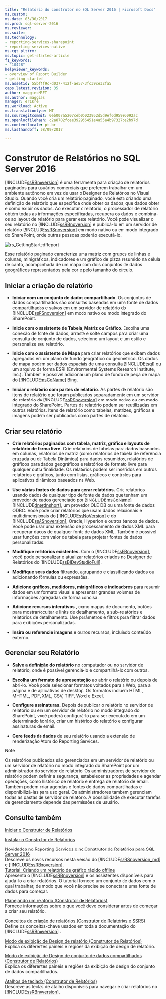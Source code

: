 ```yaml
---
title: "Relatório do construtor no SQL Server 2016 | Microsoft Docs"
ms.custom: 
ms.date: 03/30/2017
ms.prod: sql-server-2016
ms.reviewer: 
ms.suite: 
ms.technology:
- reporting-services-sharepoint
- reporting-services-native
ms.tgt_pltfrm: 
ms.topic: get-started-article
f1_keywords:
- "10428"
helpviewer_keywords:
- overview of Report Builder
- getting started
ms.assetid: 55bf4f9c-d037-412f-ae57-3fc39ce32fa5
caps.latest.revision: 35
author: maggiesMSFT
ms.author: maggies
manager: erikre
ms.workload: Active
ms.translationtype: MT
ms.sourcegitcommit: 0eb007a5207ceb0b023952d5d9ef6d95986092ac
ms.openlocfilehash: c2a8702fcee392936451e4a55a4b97327de2b97d
ms.contentlocale: pt-br
ms.lasthandoff: 08/09/2017

---
```

# <a name="report-builder-in-sql-server-2016"></a>Construtor de Relatórios no SQL Server 2016
  [!INCLUDE[ssRBnoversion](../../includes/ssrbnoversion-md.md)] é uma ferramenta para criação de relatórios paginados para usuários comerciais que preferem trabalhar em um ambiente autônomo em vez de usar o Designer de Relatórios no Visual Studio.  Quando você cria um relatório paginado, você está criando uma definição de relatório que especifica onde obter os dados, que dados obter e como exibir os dados. Ao executar o relatório, o processador de relatório obtém todas as informações especificadas, recupera os dados e combina-os ao layout de relatório para gerar este relatório. Você pode visualizar o seu relatório no [!INCLUDE[ssRBnoversion](../../includes/ssrbnoversion-md.md)] e publicá-lo em um servidor de relatório [!INCLUDE[ssRSnoversion](../../includes/ssrsnoversion-md.md)] em modo nativo ou em modo integrado do SharePoint, onde outras pessoas poderão executá-lo.  
  
 ![rs_GettingStartedReport](../../reporting-services/report-builder/media/rs-gettingstartedreport.png "rs_GettingStartedReport")  
  
 Esse relatório paginado caracteriza uma matriz com grupos de linhas e colunas, minigráficos, indicadores e um gráfico de pizza resumido na célula de canto, acompanhada de um mapa com dois conjuntos de dados geográficos representados pela cor e pelo tamanho do círculo.  
  
##  <a name="JumpStartReptCreation"></a> Iniciar a criação de relatório  
  
-   **Iniciar com um conjunto de dados compartilhado**. Os conjuntos de dados compartilhados são consultas baseadas em uma fonte de dados compartilhados e salvos em um servidor de relatório do [!INCLUDE[ssRSnoversion](../../includes/ssrsnoversion-md.md)] em modo nativo ou modo integrado do SharePoint.  
  
-   **Inicie com o assistente de Tabela, Matriz ou Gráfico**. Escolha uma conexão de fonte de dados, arraste e solte campos para criar uma consulta de conjunto de dados, selecione um layout e um estilo e personalize seu relatório.  
  
-   **Inicie com o assistente de Mapa** para criar relatórios que exibam dados agregados em um plano de fundo geográfico ou geométrico. Os dados de mapa podem ser dados espaciais de uma consulta [!INCLUDE[tsql](../../includes/tsql-md.md)] ou um arquivo de forma ESRI (Environmental Systems Research Institute, Inc.). Também é possível adicionar um plano de fundo de peça de mapa do [!INCLUDE[msCoName](../../includes/msconame-md.md)] Bing.  
  
-   **Iniciar o relatório com partes de relatório**. As partes de relatório são itens de relatório que foram publicados separadamente em um servidor de relatório do [!INCLUDE[ssRSnoversion](../../includes/ssrsnoversion-md.md)] em modo nativo ou em modo integrado do SharePoint. Partes de relatório podem ser reutilizadas em outros relatórios. Itens de relatório como tabelas, matrizes, gráficos e imagens podem ser publicados como partes de relatório.  
  
##  <a name="DesignRept"></a> Criar seu relatório  
  
-   **Crie relatórios paginados com tabela, matriz, gráfico e layouts de relatório de forma livre.** Crie relatórios de tabelas para dados baseados em colunas, relatórios de matriz (como relatórios de tabela de referência cruzada ou de Tabela Dinâmica) para dados resumidos, relatórios de gráficos para dados geográficos e relatórios de formato livre para qualquer outra finalidade. Os relatórios podem ser inseridos em outros relatórios e gráficos, junto com listas, gráficos e controles para aplicativos dinâmicos baseados na Web.  
  
-   **Use várias fontes de dados para gerar relatórios.** Crie relatórios usando dados de qualquer tipo de fonte de dados que tenham um provedor de dados gerenciado por [!INCLUDE[msCoName](../../includes/msconame-md.md)] [!INCLUDE[dnprdnshort](../../includes/dnprdnshort-md.md)], um provedor OLE DB ou uma fonte de dados ODBC. Você pode criar relatórios que usam dados relacionais e multidimensionais do [!INCLUDE[ssNoVersion](../../includes/ssnoversion-md.md)] e do [!INCLUDE[ssASnoversion](../../includes/ssasnoversion-md.md)], Oracle, Hyperion e outros bancos de dados. Você pode usar uma extensão de processamento de dados XML para recuperar dados de qualquer fonte de dados XML. Também é possível usar funções com valor de tabela para projetar fontes de dados personalizadas.  
  
-   **Modifique relatórios existentes.** Com o [!INCLUDE[ssRBnoversion](../../includes/ssrbnoversion-md.md)], você pode personalizar e atualizar relatórios criados no Designer de Relatórios do [!INCLUDE[ssBIDevStudioFull](../../includes/ssbidevstudiofull-md.md)].  
  
-   **Modifique seus dados** filtrando, agrupando e classificando dados ou adicionando fórmulas ou expressões.  
  
-   **Adicione gráficos, medidores, minigráficos e indicadores** para resumir dados em um formato visual e apresentar grandes volumes de informações agregadas de forma concisa.  
  
-   **Adicione recursos interativos** , como mapas de documento, botões para mostrar/ocultar e links de detalhamento, a sub-relatórios e relatórios de detalhamento. Use parâmetros e filtros para filtrar dados para exibições personalizadas.  
  
-   **Insira ou referencie imagens** e outros recursos, incluindo conteúdo externo.  
  
##  <a name="ManageRpt"></a> Gerenciar seu Relatório  
  
-   **Salve a definição do relatório** no computador ou no servidor de relatório, onde é possível gerenciá-lo e compartilhá-lo com outros.  
  
-   **Escolha um formato de apresentação** ao abrir o relatório ou depois de abri-lo. Você pode selecionar formatos voltados para a Web, para a página e de aplicativos de desktop. Os formatos incluem HTML, MHTML, PDF, XML, CSV, TIFF, Word e Excel.  
  
-   **Configure assinaturas.** Depois de publicar o relatório no servidor de relatório ou em um servidor de relatório no modo integrado do SharePoint, você poderá configurá-lo para ser executado em um determinado horário, criar um histórico do relatório e configurar assinaturas de email.  
  
-   **Gere feeds de dados** de seu relatório usando a extensão de renderização Atom do Reporting Services.  
  
> [!NOTE]  
>  Os relatórios publicados são gerenciados em um servidor de relatório ou um servidor de relatório no modo integrado do SharePoint por um administrador do servidor de relatório. Os administradores de servidor de relatório podem definir a segurança, estabelecer as propriedades e agendar operações, como histórico de relatório e entrega de relatório de email. Também podem criar agendas e fontes de dados compartilhadas e disponibilizá-las para uso geral. Os administradores também gerenciam todas as pastas de servidor de relatório. A possibilidade de executar tarefas de gerenciamento depende das permissões de usuário.  
  
## <a name="see-also"></a>Consulte também  
  [Iniciar o Construtor de Relatórios](../../reporting-services/report-builder/start-report-builder.md)  
  
  [Instalar o Construtor de Relatórios](../../reporting-services/install-windows/install-report-builder.md)

  [Novidades no Reporting Services e no Construtor de Relatórios para SQL Server 2016](~/reporting-services/what-s-new-in-sql-server-reporting-services-ssrs.md)  
  Descreve os novos recursos nesta versão do [!INCLUDE[ssRSnoversion_md](../../includes/ssrsnoversion-md.md)] e [!INCLUDE[ssRBnoversion](../../includes/ssrbnoversion-md.md)].   
  [Tutorial: Criando um relatório de gráfico rápido offline](../../reporting-services/report-builder/tutorial-create-a-quick-chart-report-offline-report-builder.md)  
 Apresenta o [!INCLUDE[ssRBnoversion](../../includes/ssrbnoversion-md.md)] e os assistentes disponíveis para ajudá-lo a criar relatórios. O tutorial fornece um conjunto de dados com o qual trabalhar, de modo que você não precise se conectar a uma fonte de dados para começar.  
  
 [Planejando um relatório &#40;Construtor de Relatórios&#41;](../../reporting-services/report-design/planning-a-report-report-builder.md)  
 Fornece informações sobre o que você deve considerar antes de começar a criar seu relatório.  
  
 [Conceitos de criação de relatórios &#40;Construtor de Relatórios e SSRS&#41;](../../reporting-services/report-design/report-authoring-concepts-report-builder-and-ssrs.md)  
 Define os conceitos-chave usados em toda a documentação do [!INCLUDE[ssRBnoversion](../../includes/ssrbnoversion-md.md)] .  
  
 [Modo de exibição de Design de relatório &#40;Construtor de Relatórios&#41;](../../reporting-services/report-builder/report-design-view-report-builder.md)  
 Explica os diferentes painéis e regiões da exibição de design de relatório.  
  
 [Modo de exibição de Design de conjunto de dados compartilhados &#40;Construtor de Relatórios&#41;](../../reporting-services/report-builder/shared-dataset-design-view-report-builder.md)  
 Explica os diferentes painéis e regiões da exibição de design do conjunto de dados compartilhados.  
  
 [Atalhos de teclado &#40;Construtor de Relatórios&#41;](../../reporting-services/report-builder/keyboard-shortcuts-report-builder.md)  
 Descreve as teclas de atalho disponíveis para navegar e criar relatórios no [!INCLUDE[ssRBnoversion](../../includes/ssrbnoversion-md.md)].  
  


